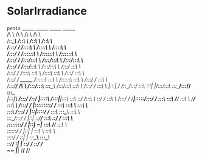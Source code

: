 # SolarIrradiance
`penis`
         _____                    _____                    _____                    _____          
         /\    \                  /\    \                  /\    \                  /\    \         
        /::\____\                /::\    \                /::\    \                /::\    \        
       /:::/    /               /::::\    \              /::::\    \              /::::\    \       
      /:::/    /               /::::::\    \            /::::::\    \            /::::::\    \      
     /:::/    /               /:::/\:::\    \          /:::/\:::\    \          /:::/\:::\    \     
    /:::/    /               /:::/__\:::\    \        /:::/__\:::\    \        /:::/  \:::\    \    
   /:::/    /               /::::\   \:::\    \      /::::\   \:::\    \      /:::/    \:::\    \   
  /:::/    /      _____    /::::::\   \:::\    \    /::::::\   \:::\    \    /:::/    / \:::\    \  
 /:::/____/      /\    \  /:::/\:::\   \:::\____\  /:::/\:::\   \:::\    \  /:::/    /   \:::\    \ 
|:::|    /      /::\____\/:::/  \:::\   \:::|    |/:::/__\:::\   \:::\____\/:::/____/     \:::\____\
|:::|____\     /:::/    /\::/   |::::\  /:::|____|\:::\   \:::\   \::/    /\:::\    \      \::/    /
 \:::\    \   /:::/    /  \/____|:::::\/:::/    /  \:::\   \:::\   \/____/  \:::\    \      \/____/ 
  \:::\    \ /:::/    /         |:::::::::/    /    \:::\   \:::\    \       \:::\    \             
   \:::\    /:::/    /          |::|\::::/    /      \:::\   \:::\____\       \:::\    \            
    \:::\__/:::/    /           |::| \::/____/        \:::\   \::/    /        \:::\    \           
     \::::::::/    /            |::|  ~|               \:::\   \/____/          \:::\    \          
      \::::::/    /             |::|   |                \:::\    \               \:::\    \         
       \::::/    /              \::|   |                 \:::\____\               \:::\____\        
        \::/____/                \:|   |                  \::/    /                \::/    /        
         ~~                       \|___|                   \/____/                  \/____/         
                                                                                                    
